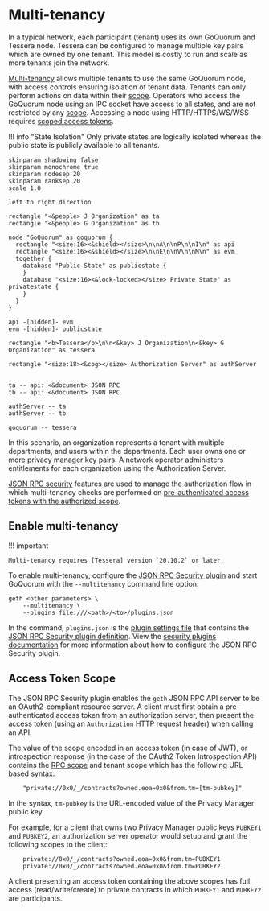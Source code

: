 # Multi-tenancy

In a typical network, each participant (tenant) uses its own GoQuorum and Tessera node. Tessera can
be configured to manage multiple key pairs which are owned by one tenant. This model is costly to
run and scale as more tenants join the network.

[Multi-tenancy] allows multiple tenants to use the same GoQuorum node, with access controls ensuring
isolation of tenant data. Tenants can only perform actions on data within their [scope]. Operators
who access the GoQuorum node using an IPC socket have access to all states, and are not restricted
by any [scope]. Accessing a node using HTTP/HTTPS/WS/WSS requires [scoped access tokens].

!!! info "State Isolation"
    Only private states are logically isolated whereas the public state is publicly available to all
    tenants.

```plantuml
skinparam shadowing false
skinparam monochrome true
skinparam nodesep 20
skinparam ranksep 20
scale 1.0

left to right direction

rectangle "<&people> J Organization" as ta
rectangle "<&people> G Organization" as tb

node "GoQuorum" as goquorum {
  rectangle "<size:16><&shield></size>\n\nA\n\nP\n\nI\n" as api
  rectangle "<size:16><&shield></size>\n\nE\n\nV\n\nM\n" as evm
  together {
    database "Public State" as publicstate {
    }
    database "<size:16><&lock-locked></size> Private State" as privatestate {
    }
  }
}

api -[hidden]- evm
evm -[hidden]- publicstate

rectangle "<b>Tessera</b>\n\n<&key> J Organization\n<&key> G Organization" as tessera

rectangle "<size:18><&cog></size> Authorization Server" as authServer


ta -- api: <&document> JSON RPC
tb -- api: <&document> JSON RPC

authServer -- ta
authServer -- tb

goquorum -- tessera
```

In this scenario, an organization represents a tenant with multiple departments, and
users within the departments. Each user owns one or more privacy manager key pairs. A network
operator administers entitlements for each organization using the Authorization Server.

[JSON RPC security](../../HowTo/Use/JSON-RPC-API-Security.md) features are used to manage the
authorization flow in which multi-tenancy checks are performed on [pre-authenticated access
tokens with the authorized scope].

## Enable multi-tenancy

!!! important

    Multi-tenancy requires [Tessera] version `20.10.2` or later.

To enable multi-tenancy, configure the [JSON RPC Security plugin](../../HowTo/Use/JSON-RPC-API-Security.md#configuration)
and start GoQuorum with the `--multitenancy` command line option:

```shell
geth <other parameters> \
    --multitenancy \
    --plugins file:///<path>/<to>/plugins.json
```

In the command, `plugins.json` is the [plugin settings file](../../HowTo/Configure/Plugins.md) that
contains the [JSON RPC Security plugin definition](../../HowTo/Configure/Plugins.md#plugindefinition).
View the [security plugins documentation] for more information about how to configure the JSON RPC
Security plugin.

## Access Token Scope

The JSON RPC Security plugin enables the `geth` JSON RPC API server to be an OAuth2-compliant
resource server. A client must first obtain a pre-authenticated access token from an authorization
server, then present the access token (using an `Authorization` HTTP request header) when calling an
API.

The value of the scope encoded in an access token (in case of JWT), or introspection response
(in the case of the OAuth2 Token Introspection API) contains the [RPC scope](../../Reference/Plugins/security/For-Users.md#oauth2-scopes)
and tenant scope which has the following URL-based syntax:

```text
    "private://0x0/_/contracts?owned.eoa=0x0&from.tm=[tm-pubkey]"
```

In the syntax, `tm-pubkey` is the URL-encoded value of the Privacy Manager public key.

For example, for a client that owns two Privacy Manager public keys `PUBKEY1` and `PUBKEY2`,
an authorization server operator would setup and grant the following scopes to the client:

```text
    private://0x0/_/contracts?owned.eoa=0x0&from.tm=PUBKEY1
    private://0x0/_/contracts?owned.eoa=0x0&from.tm=PUBKEY2
```

A client presenting an access token containing the above scopes has full access (read/write/create)
to private contracts in which `PUBKEY1` and `PUBKEY2` are participants.

<!--links-->
[Multi-tenancy]: ../../HowTo/Use/Multitenancy.md
[scope]: #access-token-scope
[scoped access tokens]: #access-token-scope
[pre-authenticated access tokens with the authorized scope]: #access-token-scope
[security plugins documentation]: ../../Reference/Plugins/security/For-Users.md#configuration
[Tessera]: https://docs.tessera.consensys.net/en/stable/
